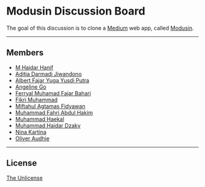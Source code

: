 # Modusin Discussion Board

The goal of this discussion is to clone a [Medium](https://medium.com) web app, called [Modusin](https://modusin.com).

----

## Members

* [M Haidar Hanif](https://github.com/mhaidarh)
* [Aditia Darmadi Jiwandono](https://github.com/aditiadj)
* [Albert Fajar Yuga Yusdi Putra]()
* [Angeline Go](https://github.com/angelinego)
* [Ferryal Muhamad Fajar Bahari](https://github.com/ferryal)
* [Fikri Muhammad](https://github.com/FikrimSanad)
* [Miftahul Agtamas Fidyawan]()
* [Muhammad Fahri Abdul Hakim](https://github.com/fahriabdhakim)
* [Muhammad Haekal](https://github.com/muhammadhaekal)
* [Muhammad Haidar Dzaky](https://github.com/haidardzaky)
* [Nina Kartina]()
* [Oliver Audhie]()

---

## License

[The Unlicense](./LICENSE)
